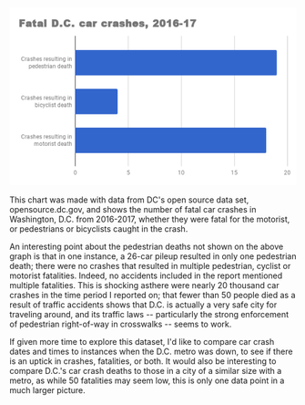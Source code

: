 ![Fatal Car Crashes in Washington, D.C., 2016-17](https://github.com/kcimini/Digital-Frameworks/blob/master/chart%20(1).png)

This chart was made with data from DC's open source data set, opensource.dc.gov, and shows the number of fatal car crashes in Washington, D.C. from 2016-2017, whether they were fatal for the motorist, or pedestrians or bicyclists caught in the crash. 

An interesting point about the pedestrian deaths not shown on the above graph is that in one instance, a 26-car pileup resulted in only one pedestrian death; there were no crashes that resulted in multiple pedestrian, cyclist or motorist fatalities. Indeed, no accidents included in the report mentioned multiple fatalities. This is shocking asthere were nearly 20 thousand car crashes in the time period I reported on; that fewer than 50 people died as a result of traffic accidents shows that D.C. is actually a very safe city for traveling around, and its traffic laws -- particularly the strong enforcement of pedestrian right-of-way in crosswalks -- seems to work. 

If given more time to explore this dataset, I'd like to compare car crash dates and times to instances when the D.C. metro was down, to see if there is an uptick in crashes, fatalities, or both. It would also be interesting to compare D.C.'s car crash deaths to those in a city of a similar size with a metro, as while 50 fatalities may seem low, this is only one data point in a much larger picture.
